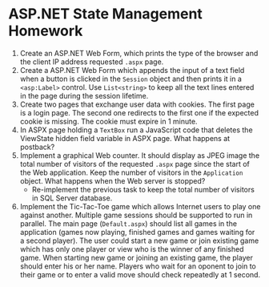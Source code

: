 # ASP.NET State Management Homework
1. Create an ASP.NET Web Form, which prints the type of the browser and the client IP address requested `.aspx` page.
1. Create a ASP.NET Web Form which appends the input of a text field when a button is clicked in the `Session` object and then prints it in a `<asp:Label>` control. Use `List<string>` to keep all the text lines entered in the page during the session lifetime.
1. Create two pages that exchange user data with cookies. The first page is a login page. The second one redirects to the first one if the expected cookie is missing. The cookie must expire in 1 minute.
1. In ASPX page holding a `TextBox` run a JavaScript code that deletes the ViewState hidden field variable in ASPX page. What happens at postback?
1. Implement a graphical Web counter. It should display as JPEG image the total number of visitors of the requested `.aspx` page since the start of the Web application. Keep the number of visitors in the `Application` object. What happens when the Web server is stopped?
    - Re-implement the previous task to keep the total number of visitors in SQL Server database.
1. Implement the Tic-Tac-Toe game which allows Internet users to play one against another. Multiple game sessions should be supported to run in parallel. The main page (`Default.aspx`) should list all games in the application (games now playing, finished games and games waiting for a second player). The user could start a new game or join existing game which has only one player or view who is the winner of any finished game. When starting new game or joining an existing game, the player should enter his or her name. Players who wait for an oponent to join to their game or to enter a valid move should check repeatedly at 1 second.